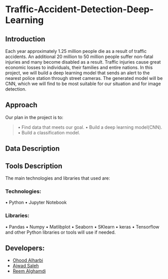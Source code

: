 # Traffic-Accident-Detection-Deep-Learning

## Introduction
Each year approximately 1.25 million people die as a result of traffic accidents. An additional 20 million to 50 million people suffer non-fatal injuries and many become disabled as a result. Traffic injuries cause great economic losses to individuals, their families and entire nations. In this project, we will build a deep learning model that sends an alert to the nearest police station through street cameras. The generated model will be CNN, which we will find to be most suitable for our situation and for image detection.

## Approach
Our plan in the project is to:
> •	Find data that meets our goal.
> •	Build a deep learning model(CNN).
> •	Build a classification model.


## Data Description


## Tools Description
The main technologies and libraries that used are:
### Technologies:
•	Python
•	Jupyter Notebook
### Libraries:
•	Pandas
•	Numpy
•	Matlibplot
•	Seaborn
•	SKlearn
•	keras
•	Tensorflow
and other Python libraries or tools will use if needed.

## Developers:
* [Ohood Alharbi](https://github.com/Ohood-Alharbi)
* [Ajwad Saleh](https://github.com/Ajwadsm)
* [Reem Alghamdi](https://github.com/Reem1428)     
